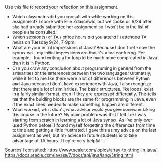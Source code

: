 Use this file to record your reflection on this assignment.

- Which classmates did you consult with while working on this assignment?
I spoke with Ellie Zdancewic, but we spoke on 9/24 after she had already submitted her assignment so I won't be in the list of people she consulted.
- Which session(s) of TA / office hours did you attend?
I attended TA hours on Tuesday 9/24, 7-9pm.
- What are your initial impressions of Java? 
Because I don't yet know the syntax well, my initial impressions are that it's a tad confusing. For example, I found writing a for loop to be much more complicated in Java than it is in Python.
- Can you draw any conclusion about programming in general from the similarities or the differences between the two languages? 
Ultimately, while it felt to me like there were a lot of differences between Python and Java because I don't have experience with Java, I also recognize that there are a lot of similarities. The basic structures, like loops, exist in a fairly similar format, even if they are expressed differently. This tells me that the buidling blocks are the same for programming in Java, even if the exact lines needed to make something happen are different.
- What worked, what didn't, what advice would you give someone taking this course in the future?
My main problem was that I felt like I was starting from scratch in learning a lot of Java syntax. As I've only ever used Python before, I found myself forgetting the differences from time to time and getting a little frustrated. I gave this as my advice on the last assignment as well, but my advice to future students is to take advantage of TA hours. They're very helpful!


Sources I consulted: 
https://www.scaler.com/topics/array-to-string-in-java/
https://docs.oracle.com/javase/7/docs/api/java/lang/String.html
